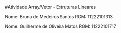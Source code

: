 #Atividade Array/Vetor - Estruturas Lineares

Nome: Bruna de Medeiros Santos
RGM: 11222101313

Nome: Guilherme de Oliveira Matos
RGM: 11222101717